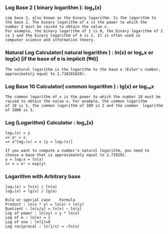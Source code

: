 ### Log Base 2 ( binary logarithm ): log₂(x)
```
Log base 2, also known as the binary logarithm. Is the logarithm to the base 2. The binary logarithm of x is the power to which the 
number 2 must be raised to obtain the value x.
For example, the binary logarithm of 1 is 0, the binary logarithm of 2 is 1 and the binary logarithm of 4 is 2. It is often used in
computer science and information theory.
```

### Natural Log Calculator( natural logarithm ) : ln(x) or logₑx or log(x) [if the base of e is implicit (ঊহ্য)]
```
The natural logarithm is the logarithm to the base e (Euler's number, approximately equal to 2.718281828).
```
### Log Base 10 Calculator( common logarithm ) : lg(x) or log₁₀x
```
The common logarithm of x is the power to which the number 10 must be raised to obtain the value x. For example, the common logarithm
of 10 is 1, the common logarithm of 100 is 2 and the common  logarithm of 1000 is 3.
```
### Log (Logarithm) Calculator :  logₐ(x)
```
logₐ(x) = y
=> aʸ = x
=> a^logₐ(x) = x [y = logₐ(x)]

If you want to compute a number's natural logarithm, you need to choose a base that is approximately equal to 2.718281.
y = logₑx = ln(x)
=> x = eʸ = exp(y)
```
### Logarithm with Arbitrary base
```
logₐ(x) = ln(x) / ln(a)
logₐ(x) = lg(x) / lg(a)
```
```
Rule or special case	Formula
Product	: ln(x * y) = ln(x) + ln(y)
Quotient : ln(x/y) = ln(x) − ln(y)
Log of power : ln(xy) = y * ln(x)
Log of e : ln(e) = 1
Log of one : ln(1)=0
Log reciprocal : ln(1/x) = −ln(x)
```

